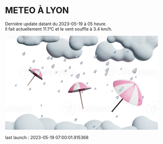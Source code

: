 # METEO À LYON

Dernière update datant du 2023-05-19 à 05 heure.  
Il fait actuellement 11.1°C et le vent souffle à 3.4 km/h.      

![](./.github/rain.png)

last launch : 2023-05-19 07:00:01.915368
